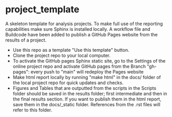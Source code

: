 # project_template

A skeleton template for analysis projects. To make full use of the reporting capabilities make sure Sphinx is installed locally. A workflow file and Buildcode have been added to publish a GitHub Pages website from the results of a project.

- Use this repo as a template  "Use this template" button. 
- Clone the project repo to your local computer.
- To activate the GitHub pages Sphinx static site, go to the Settings of the online project repo and activate GitHub pages from the Branch "gh-pages": every push to "main" will redeploy the Pages website
- Make html report locally by running "make html" in the docs/ folder of the local project repo for quick updates and checks. 
- Figures and Tables that are outputted from the scripts in the Scripts folder should be saved in the results folder; first intermediate and then in the final results section. If you want to publish them in the html report, save them in the docs/_static folder. References from the .rst files will refer to this folder.
